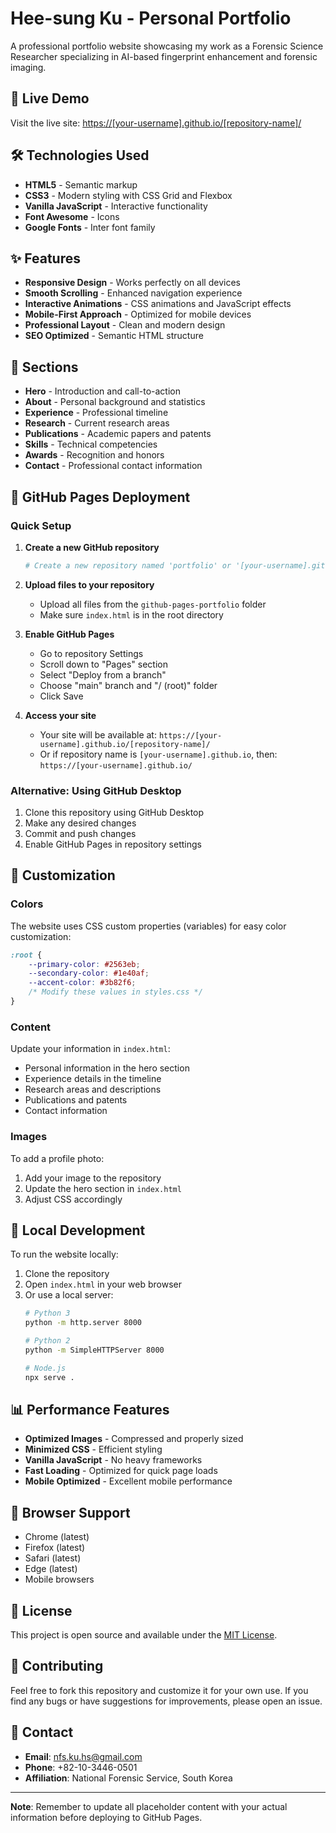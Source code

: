 # Hee-sung Ku - Personal Portfolio

A professional portfolio website showcasing my work as a Forensic Science Researcher specializing in AI-based fingerprint enhancement and forensic imaging.

## 🚀 Live Demo

Visit the live site: [https://[your-username].github.io/[repository-name]/](https://[your-username].github.io/[repository-name]/)

## 🛠 Technologies Used

- **HTML5** - Semantic markup
- **CSS3** - Modern styling with CSS Grid and Flexbox
- **Vanilla JavaScript** - Interactive functionality
- **Font Awesome** - Icons
- **Google Fonts** - Inter font family

## ✨ Features

- **Responsive Design** - Works perfectly on all devices
- **Smooth Scrolling** - Enhanced navigation experience
- **Interactive Animations** - CSS animations and JavaScript effects
- **Mobile-First Approach** - Optimized for mobile devices
- **Professional Layout** - Clean and modern design
- **SEO Optimized** - Semantic HTML structure

## 📱 Sections

- **Hero** - Introduction and call-to-action
- **About** - Personal background and statistics
- **Experience** - Professional timeline
- **Research** - Current research areas
- **Publications** - Academic papers and patents
- **Skills** - Technical competencies
- **Awards** - Recognition and honors
- **Contact** - Professional contact information

## 🚀 GitHub Pages Deployment

### Quick Setup

1. **Create a new GitHub repository**
   ```bash
   # Create a new repository named 'portfolio' or '[your-username].github.io'
   ```

2. **Upload files to your repository**
   - Upload all files from the `github-pages-portfolio` folder
   - Make sure `index.html` is in the root directory

3. **Enable GitHub Pages**
   - Go to repository Settings
   - Scroll down to "Pages" section
   - Select "Deploy from a branch"
   - Choose "main" branch and "/ (root)" folder
   - Click Save

4. **Access your site**
   - Your site will be available at: `https://[your-username].github.io/[repository-name]/`
   - Or if repository name is `[your-username].github.io`, then: `https://[your-username].github.io/`

### Alternative: Using GitHub Desktop

1. Clone this repository using GitHub Desktop
2. Make any desired changes
3. Commit and push changes
4. Enable GitHub Pages in repository settings

## 🎨 Customization

### Colors
The website uses CSS custom properties (variables) for easy color customization:

```css
:root {
    --primary-color: #2563eb;
    --secondary-color: #1e40af;
    --accent-color: #3b82f6;
    /* Modify these values in styles.css */
}
```

### Content
Update your information in `index.html`:
- Personal information in the hero section
- Experience details in the timeline
- Research areas and descriptions
- Publications and patents
- Contact information

### Images
To add a profile photo:
1. Add your image to the repository
2. Update the hero section in `index.html`
3. Adjust CSS accordingly

## 🔧 Local Development

To run the website locally:

1. Clone the repository
2. Open `index.html` in your web browser
3. Or use a local server:
   ```bash
   # Python 3
   python -m http.server 8000
   
   # Python 2
   python -m SimpleHTTPServer 8000
   
   # Node.js
   npx serve .
   ```

## 📊 Performance Features

- **Optimized Images** - Compressed and properly sized
- **Minimized CSS** - Efficient styling
- **Vanilla JavaScript** - No heavy frameworks
- **Fast Loading** - Optimized for quick page loads
- **Mobile Optimized** - Excellent mobile performance

## 🌟 Browser Support

- Chrome (latest)
- Firefox (latest)
- Safari (latest)
- Edge (latest)
- Mobile browsers

## 📝 License

This project is open source and available under the [MIT License](LICENSE).

## 🤝 Contributing

Feel free to fork this repository and customize it for your own use. If you find any bugs or have suggestions for improvements, please open an issue.

## 📧 Contact

- **Email**: nfs.ku.hs@gmail.com
- **Phone**: +82-10-3446-0501
- **Affiliation**: National Forensic Service, South Korea

---

**Note**: Remember to update all placeholder content with your actual information before deploying to GitHub Pages.